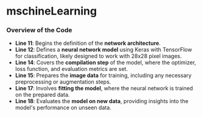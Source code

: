 # mschineLearning
### Overview of the Code

- **Line 11**: Begins the definition of the **network architecture**.
- **Line 12**: Defines a **neural network model** using Keras with TensorFlow for classification, likely designed to work with 28x28 pixel images.
- **Line 14**: Covers the **compilation step** of the model, where the optimizer, loss function, and evaluation metrics are set.
- **Line 15**: Prepares the **image data** for training, including any necessary preprocessing or augmentation steps.
- **Line 17**: Involves **fitting the model**, where the neural network is trained on the prepared data.
- **Line 18**: Evaluates the **model on new data**, providing insights into the model's performance on unseen data.

